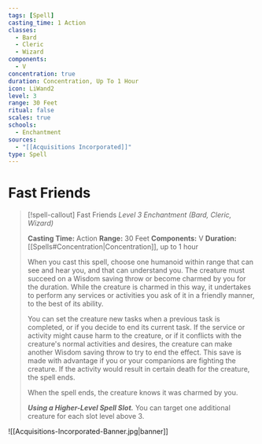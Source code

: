 ```yaml
---
tags: [Spell]
casting_time: 1 Action
classes:
  - Bard
  - Cleric
  - Wizard
components:
  - V
concentration: true
duration: Concentration, Up To 1 Hour
icon: LiWand2
level: 3
range: 30 Feet
ritual: false
scales: true
schools:
  - Enchantment
sources:
  - "[[Acquisitions Incorporated]]"
type: Spell
---
```

# Fast Friends
>[!spell-callout] Fast Friends
>_Level 3 Enchantment (Bard, Cleric, Wizard)_
>
>**Casting Time:** Action
>**Range:** 30 Feet
>**Components:** V
>**Duration:** [[Spells#Concentration|Concentration]], up to 1 hour
>
>When you cast this spell, choose one humanoid within range that can see and hear you, and that can understand you. The creature must succeed on a Wisdom saving throw or become charmed by you for the duration. While the creature is charmed in this way, it undertakes to perform any services or activities you ask of it in a friendly manner, to the best of its ability.
>
>You can set the creature new tasks when a previous task is completed, or if you decide to end its current task. If the service or activity might cause harm to the creature, or if it conflicts with the creature's normal activities and desires, the creature can make another Wisdom saving throw to try to end the effect. This save is made with advantage if you or your companions are fighting the creature. If the activity would result in certain death for the creature, the spell ends.
>
>When the spell ends, the creature knows it was charmed by you.
>
>**_Using a Higher-Level Spell Slot._** You can target one additional creature for each slot level above 3.

![[Acquisitions-Incorporated-Banner.jpg|banner]]